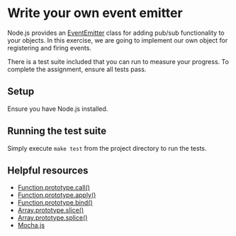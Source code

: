 # Write your own event emitter

Node.js provides an [EventEmitter](https://nodejs.org/api/events.html) class for adding pub/sub functionality to your objects. In this exercise, we are going to implement our own object for registering and firing events.

There is a test suite included that you can run to measure your progress. To complete the assignment, ensure all tests pass.

## Setup

Ensure you have Node.js installed.

## Running the test suite

Simply execute `make test` from the project directory to run the tests.

## Helpful resources

* [Function.prototype.call()](https://developer.mozilla.org/en-US/docs/Web/JavaScript/Reference/Global_Objects/Function/call)
* [Function.prototype.apply()](https://developer.mozilla.org/en-US/docs/Web/JavaScript/Reference/Global_Objects/Function/apply)
* [Function.prototype.bind()](https://developer.mozilla.org/en-US/docs/Web/JavaScript/Reference/Global_Objects/Function/bind)
* [Array.prototype.slice()](https://developer.mozilla.org/en-US/docs/Web/JavaScript/Reference/Global_Objects/Array/slice)
* [Array.prototype.splice()](https://developer.mozilla.org/en-US/docs/Web/JavaScript/Reference/Global_Objects/Array/splice)
* [Mocha.js](https://mochajs.org/)
